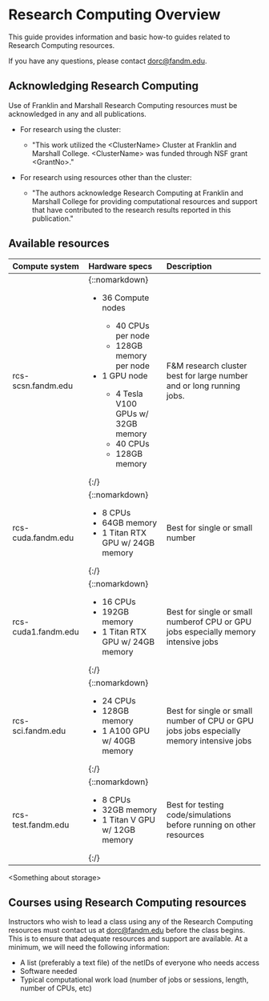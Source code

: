 # Research Computing Overview

This guide provides information and basic how-to guides related to Research Computing resources. 

If you have any questions, please contact dorc@fandm.edu.

## Acknowledging Research Computing

Use of Franklin and Marshall Research Computing resources must be acknowledged in any and all publications.

 - For research using the cluster:
   - "This work utilized the \<ClusterName\> Cluster at Franklin and Marshall College. \<ClusterName\> was funded through NSF grant \<GrantNo\>."

- For research using resources other than the cluster:
  - "The authors acknowledge Research Computing at Franklin and Marshall College for providing computational resources and support that have contributed to the research results reported in this publication."

## Available resources

| **Compute system**   | **Hardware specs**  | **Description**         |
|:-------------|:------|:------------------------| 
| rcs-scsn.fandm.edu    | {::nomarkdown}<ul><li>36 Compute nodes</li><ul><li> 40 CPUs per node</li><li>128GB memory per node</ul><li>1 GPU node</li><ul><li>4 Tesla V100 GPUs w/ 32GB memory</li><li>40 CPUs</li><li>128GB memory</li></ul></ul>{:/} | F&M research cluster best for large number and or long running jobs. |
| rcs-cuda.fandm.edu    | {::nomarkdown}<ul><li>8 CPUs</li><li>64GB memory</li><li> 1 Titan RTX GPU w/ 24GB memory</li></ul>{:/} | Best for single or small number  |
| rcs-cuda1.fandm.edu    | {::nomarkdown}<ul><li>16 CPUs</li><li>192GB memory</li><li> 1 Titan RTX GPU w/ 24GB memory</li></ul>{:/} | Best for single or small numberof CPU or GPU jobs especially memory intensive jobs |
| rcs-sci.fandm.edu    | {::nomarkdown}<ul><li>24 CPUs</li><li>128GB memory</li><li> 1 A100 GPU w/ 40GB memory</li></ul>{:/} | Best for single or small number of CPU or GPU jobs jobs especially memory intensive jobs |
| rcs-test.fandm.edu    | {::nomarkdown}<ul><li>8 CPUs</li><li>32GB memory</li><li> 1 Titan V GPU w/ 12GB memory</li></ul>{:/}| Best for testing code/simulations before running on other resources |

\<Something about storage\>


## Courses using Research Computing resources

Instructors who wish to lead a class using any of the Research Computing resources must contact us at dorc@fandm.edu before the class begins.  This is to ensure that adequate resources and support are available.  At a minimum, we will need the following information:  

- A list (preferably a text file) of the netIDs of everyone who needs access
- Software needed 
- Typical computational work load (number of jobs or sessions, length, number of CPUs, etc)  
